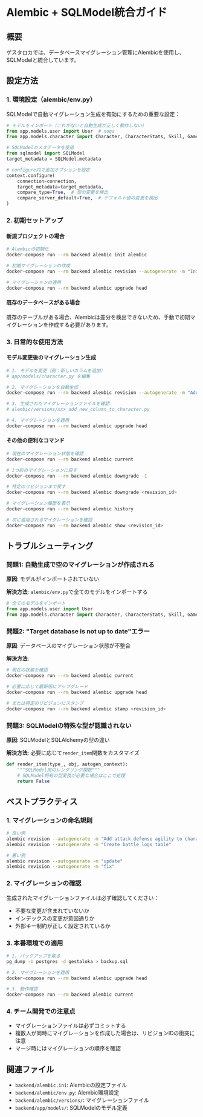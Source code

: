 # Alembic + SQLModel統合ガイド

## 概要

ゲスタロカでは、データベースマイグレーション管理にAlembicを使用し、SQLModelと統合しています。

## 設定方法

### 1. 環境設定（alembic/env.py）

SQLModelで自動マイグレーション生成を有効にするための重要な設定：

```python
# モデルをインポート（これがないと自動生成が正しく動作しない）
from app.models.user import User  # noqa
from app.models.character import Character, CharacterStats, Skill, GameSession  # noqa

# SQLModelのメタデータを使用
from sqlmodel import SQLModel
target_metadata = SQLModel.metadata

# configure内で追加オプションを設定
context.configure(
    connection=connection, 
    target_metadata=target_metadata,
    compare_type=True,  # 型の変更を検出
    compare_server_default=True,  # デフォルト値の変更を検出
)
```

### 2. 初期セットアップ

#### 新規プロジェクトの場合

```bash
# Alembicの初期化
docker-compose run --rm backend alembic init alembic

# 初期マイグレーションの作成
docker-compose run --rm backend alembic revision --autogenerate -m "Initial migration"

# マイグレーションの適用
docker-compose run --rm backend alembic upgrade head
```

#### 既存のデータベースがある場合

既存のテーブルがある場合、Alembicは差分を検出できないため、手動で初期マイグレーションを作成する必要があります。

### 3. 日常的な使用方法

#### モデル変更後のマイグレーション生成

```bash
# 1. モデルを変更（例：新しいカラムを追加）
# app/models/character.py を編集

# 2. マイグレーションを自動生成
docker-compose run --rm backend alembic revision --autogenerate -m "Add new column to character"

# 3. 生成されたマイグレーションファイルを確認
# alembic/versions/xxx_add_new_column_to_character.py

# 4. マイグレーションを適用
docker-compose run --rm backend alembic upgrade head
```

#### その他の便利なコマンド

```bash
# 現在のマイグレーション状態を確認
docker-compose run --rm backend alembic current

# 1つ前のマイグレーションに戻す
docker-compose run --rm backend alembic downgrade -1

# 特定のリビジョンまで戻す
docker-compose run --rm backend alembic downgrade <revision_id>

# マイグレーション履歴を表示
docker-compose run --rm backend alembic history

# 次に適用されるマイグレーションを確認
docker-compose run --rm backend alembic show <revision_id>
```

## トラブルシューティング

### 問題1: 自動生成で空のマイグレーションが作成される

**原因**: モデルがインポートされていない

**解決方法**: `alembic/env.py`で全てのモデルをインポートする

```python
# 全てのモデルをインポート
from app.models.user import User
from app.models.character import Character, CharacterStats, Skill, GameSession
```

### 問題2: "Target database is not up to date"エラー

**原因**: データベースのマイグレーション状態が不整合

**解決方法**:
```bash
# 現在の状態を確認
docker-compose run --rm backend alembic current

# 必要に応じて最新版にアップグレード
docker-compose run --rm backend alembic upgrade head

# または特定のリビジョンにスタンプ
docker-compose run --rm backend alembic stamp <revision_id>
```

### 問題3: SQLModelの特殊な型が認識されない

**原因**: SQLModelとSQLAlchemyの型の違い

**解決方法**: 必要に応じて`render_item`関数をカスタマイズ

```python
def render_item(type_, obj, autogen_context):
    """SQLModel用のレンダリング関数"""
    # SQLModel特有の型変換が必要な場合はここで処理
    return False
```

## ベストプラクティス

### 1. マイグレーションの命名規則

```bash
# 良い例
alembic revision --autogenerate -m "Add attack defense agility to character_stats"
alembic revision --autogenerate -m "Create battle_logs table"

# 悪い例
alembic revision --autogenerate -m "update"
alembic revision --autogenerate -m "fix"
```

### 2. マイグレーションの確認

生成されたマイグレーションファイルは必ず確認してください：

- 不要な変更が含まれていないか
- インデックスの変更が意図通りか
- 外部キー制約が正しく設定されているか

### 3. 本番環境での適用

```bash
# 1. バックアップを取る
pg_dump -U postgres -d gestaloka > backup.sql

# 2. マイグレーションを適用
docker-compose run --rm backend alembic upgrade head

# 3. 動作確認
docker-compose run --rm backend alembic current
```

### 4. チーム開発での注意点

- マイグレーションファイルは必ずコミットする
- 複数人が同時にマイグレーションを作成した場合は、リビジョンIDの衝突に注意
- マージ時にはマイグレーションの順序を確認

## 関連ファイル

- `backend/alembic.ini`: Alembicの設定ファイル
- `backend/alembic/env.py`: Alembic環境設定
- `backend/alembic/versions/`: マイグレーションファイル
- `backend/app/models/`: SQLModelのモデル定義